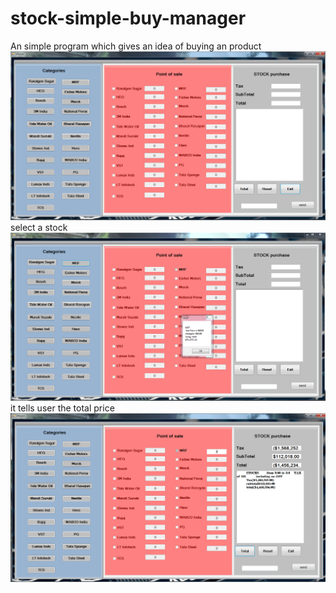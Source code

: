 # stock-simple-buy-manager
An simple program which gives an idea of buying an product
![](stock/ScreenShots/img%20(1).PNG)
select a stock
![](stock/ScreenShots/img%20(2).PNG)
it tells user the total price
![](stock/ScreenShots/img%20(3).PNG)

